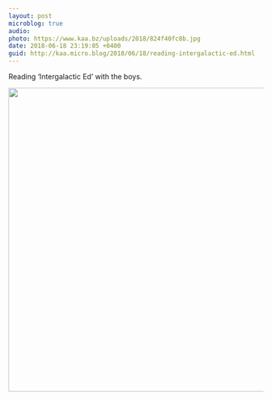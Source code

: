 ```yaml
---
layout: post
microblog: true
audio: 
photo: https://www.kaa.bz/uploads/2018/824f40fc8b.jpg
date: 2018-06-18 23:19:05 +0400
guid: http://kaa.micro.blog/2018/06/18/reading-intergalactic-ed.html
---
```

Reading ‘Intergalactic Ed’ with the boys.

<img src="https://www.kaa.bz/uploads/2018/824f40fc8b.jpg" width="600" height="600" />
